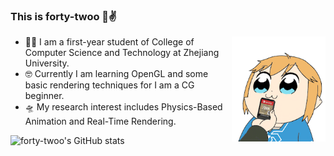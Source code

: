 ### This is forty-twoo 🐯✌️

  <img align="right" src="https://github.com/forty-twoo/forty-twoo/blob/main/pic.GIF" width="150px">
  
- 🕵️‍♀️ I am a first-year student of College of Computer Science and Technology at Zhejiang University. 
- 🤓 Currently I am learning OpenGL and some basic rendering techniques for I am a CG beginner.
- 🛸 My research interest includes Physics-Based Animation and Real-Time Rendering.



![forty-twoo's GitHub stats](https://github-readme-stats.vercel.app/api?username=forty-twoo&show_icons=true)


